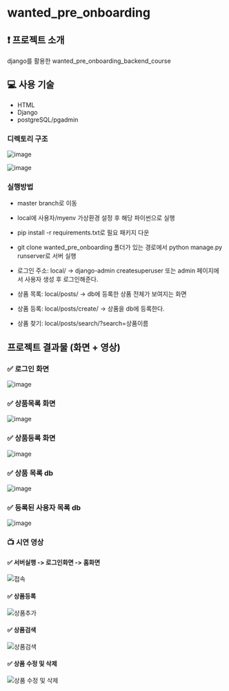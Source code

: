 # wanted_pre_onboarding

## ❗️ 프로젝트 소개
django를 활용한 wanted_pre_onboarding_backend_course

## 💻 사용 기술
- HTML
- Django
- postgreSQL/pgadmin

### 디렉토리 구조
![image](https://user-images.githubusercontent.com/67543838/164177214-f69061d1-a9cb-4112-b811-6bce75b53f4b.png)

![image](https://user-images.githubusercontent.com/67543838/164177359-03034101-0fa1-4a28-9987-3b900ed73e28.png)

### 실행방법
- master branch로 이동
- local에 사용자/myenv 가상환경 설정 후 해당 파이썬으로 실행
- pip install -r requirements.txt로 필요 패키지 다운
- git clone wanted_pre_onboarding 폴더가 있는 경로에서 python manage.py runserver로 서버 실행

- 로그인 주소: local/ -> django-admin createsuperuser 또는 admin 페이지에서 사용자 생성 후 로그인해준다.
- 상품 목록: local/posts/ -> db에 등록한 상품 전체가 보여지는 화면
- 상품 등록: local/posts/create/ -> 상품을 db에 등록한다.
- 상품 찾기: local/posts/search/?search=상품이름 

## 프로젝트 결과물 (화면 + 영상)

### ✅ 로그인 화면

![image](https://user-images.githubusercontent.com/67543838/164179935-a8894ed8-d3dd-49c6-a692-acd11f371c07.png)

### ✅ 상품목록 화면

![image](https://user-images.githubusercontent.com/67543838/164180074-ae67af98-d8bb-4516-83ad-eeea7bc9052c.png)

### ✅ 상품등록 화면

![image](https://user-images.githubusercontent.com/67543838/164180212-84e0ebb4-7009-48c5-ba94-7ce13c6d118a.png)

### ✅ 상품 목록 db
  
![image](https://user-images.githubusercontent.com/67543838/164180467-94b9fc4a-d5ca-4634-a215-884d7ae4d5cc.png)

### ✅ 등록된 사용자 목록 db

![image](https://user-images.githubusercontent.com/67543838/164180699-7d762fdf-f9fd-4120-91da-505e105fa26a.png)
  
### 📺  시연 영상

#### ✅ 서버실행 -> 로그인화면 -> 홈화면

![접속](https://user-images.githubusercontent.com/67543838/164185719-378b890f-d290-4c87-b53d-ad11e2d550fc.gif)

#### ✅ 상품등록

![상품추가](https://user-images.githubusercontent.com/67543838/164185860-de413259-edcc-4672-8749-1f4d20ce751e.gif)

#### ✅ 상품검색

![상품검색](https://user-images.githubusercontent.com/67543838/164185880-d2159dab-307e-44a9-af76-45c5996ead69.gif)

#### ✅ 상품 수정 및 삭제

![상품 수정 및 삭제](https://user-images.githubusercontent.com/67543838/164185898-d76137d5-8971-46eb-a092-c4a972bfa9f5.gif)

  

